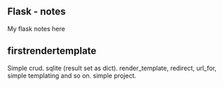 ## Flask - notes
My flask notes here

## firstrendertemplate
Simple crud. sqlite (result set as dict). render_template, redirect, url_for, simple templating and so on. simple project.